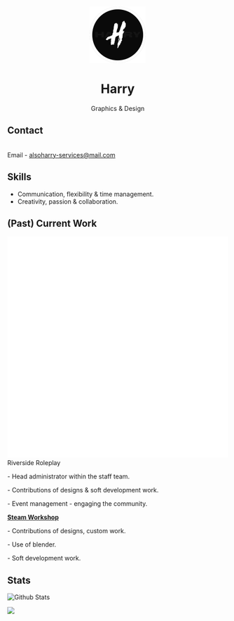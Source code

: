 <br />
<p align="center">
  <a href="https://github.com/Harry310/">
    <img src="images/logo.png" alt="Logo" class="center" "width="128" height="128">
  </a>

  <h1 align="center">Harry</h1>

  <p align="center">
     Graphics & Design
    <br />
                  
## Contact
<br />Email - [alsoharry-services@mail.com](mailto:alsoharry-services@mail.com)

## Skills
- Communication, flexibility & time management.
- Creativity, passion & collaboration.

## (Past) Current Work
<img src="images/rs.png"/> Riverside Roleplay
<p><strong><a href="https://riverside-roleplay.com"></a></strong>
<p>- Head administrator within the staff team.</p>
<p>- Contributions of designs & soft development work.</p>
<p>- Event management - engaging the community.</p>

<p><strong><a href="https://steamcommunity.com/profiles/76561198879159509/myworkshopfiles/?appid=4000">Steam Workshop</a></strong>
<p>- Contributions of designs, custom work.</p>
<p>- Use of blender.</p>
<p>- Soft development work.</p>

## Stats
![Github Stats](https://github-readme-stats.vercel.app/api?username=Harry310)

![](https://komarev.com/ghpvc/?username=Harry310&color=grey)
